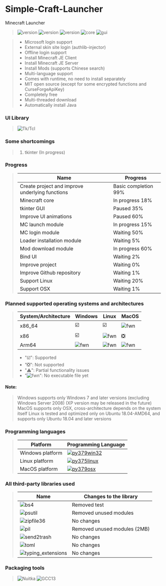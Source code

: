 # Simple-Craft-Launcher
Minecraft Launcher 

> ![version](https://img.shields.io/badge/release-None-green)
> ![version](https://img.shields.io/badge/snapshot-None-yellow)
> ![version](https://img.shields.io/badge/dev-0.0.1-red)
> ![core](https://img.shields.io/badge/Core-0.0.1-green)
> ![gui](https://img.shields.io/badge/GUI-0.0.1-green)

> * Microsoft login support
> * External skin site login (authlib-injector)
> * Offline login support
> * Install Minecraft JE Client
> * Install Minecraft JE Server
> * Install Mods (supports Chinese search)
> * Multi-language support
> * Comes with runtime, no need to install separately
> * MIT open source (except for some encrypted functions and CurseForgeApiKey)
> * Completely free
> * Multi-threaded download
> * Automatically install Java

### UI Library
> ![Tk/Tcl](https://img.shields.io/badge/Tk%20Tcl-8.6-red)

### Some shortcomings
> 1. tkinter (In progress)

### Progress
> |Name|Progress|
> |-|-|
> |Create project and improve underlying functions|Basic completion 99%|
> |Minecraft core|In progress 18%|
> |tkinter GUI|Paused 35%|
> |Improve UI animations|Paused 60%|
> |MC launch module|In progress 15%|
> |MC login module|Waiting 50%|
> |Loader installation module|Waiting 5%|
> |Mod download module|In progress 60%|
> |Bind UI|Waiting 2%|
> |Improve project|Waiting 0%|
> |Improve Github repository|Waiting 1%|
> |Support Linux|Waiting 20%|
> |Support OSX|Waiting 1%|

### Planned supported operating systems and architectures
> |System/Architecture|Windows|Linux|MacOS|
> |-|-|-|-|
> |x86_64|☑️|☑️|![fwn](https://d.kstore.space/download/4904/SCL/website/fwn.png)|
> |x86|☑️|![fwn](https://d.kstore.space/download/4904/SCL/website/fwn.png)|❎|
> |Arm64|![fwn](https://d.kstore.space/download/4904/SCL/website/fwn.png)|![fwn](https://d.kstore.space/download/4904/SCL/website/fwn.png)|![fwn](https://d.kstore.space/download/4904/SCL/website/fwn.png)|
> - "☑️": Supported
> - "❎": Not supported
> - "⚠️": Partial functionality issues
> - \"![fwn](https://d.kstore.space/download/4904/SCL/website/fwn.png)\": No executable file yet
#### Note:
> Windows supports only Windows 7 and later versions (excluding Windows Server 2008) (XP version may be released in the future)
> MacOS supports only OSX, cross-architecture depends on the system itself
> Linux is tested and optimized only on Ubuntu 18.04-AMD64, and supports only Ubuntu 18.04 and later versions

### Programming languages
> |Platform|Programming Language|
> |-|-|
> |Windows platform|[![py379win32](https://img.shields.io/badge/Python_3.7.9_win32_x86-3d7aab?style=for-the-badge&logo=python&logoColor=ffffff)](https://www.python.org/downloads/release/python-379/)|
> |Linux platform|[![py375linux](https://img.shields.io/badge/Python_3.7.5_linux_x64-3d7aab?style=for-the-badge&logo=python&logoColor=ffffff)](https://www.python.org/downloads/release/python-375/)|
> |MacOS platform|[![py379osx](https://img.shields.io/badge/Python_3.7.9_osx_64bit-3d7aab?style=for-the-badge&logo=python&logoColor=ffffff)](https://www.python.org/downloads/release/python-379/)|

### All third-party libraries used
> |Name|Changes to the library|
> |-|-|
> |![bs4](https://img.shields.io/badge/BeautifulSoup4-4.12.3-green)|Removed test|
> |![psutil](https://img.shields.io/badge/Psutil-5.9.8-green)|Removed unused modules|
> |![zipfile36](https://img.shields.io/badge/Zipfile36-0.1.3-green)|No changes|
> |![pil](https://img.shields.io/badge/Pillow-9.5.0-green)|Removed unused modules (2MB)|
> |![send2trash](https://img.shields.io/badge/Send2Trash-1.8.2-green)|No changes|
> |![toml](https://img.shields.io/badge/Toml-0.10.2-green)|No changes|
> |![typing_extensions](https://img.shields.io/badge/TypingExtensions-4.7.1-green)|No changes|

### Packaging tools
> ![Nuitka](https://img.shields.io/badge/Nuitka-2.0.1-green)
> ![GCC13](https://img.shields.io/badge/GCC_x86-13.2.0-green)
